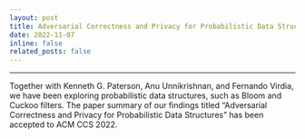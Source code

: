 ```yaml
---
layout: post
title: Adversarial Correctness and Privacy for Probabilistic Data Structures @ ACM CCS 2022.
date: 2022-11-07 
inline: false
related_posts: false
---
```



***

Together with Kenneth G. Paterson, Anu Unnikrishnan, and Fernando Virdia, we have been exploring probabilistic data structures, such as Bloom and Cuckoo filters. 
The paper summary of our findings titled “Adversarial Correctness and Privacy for Probabilistic Data Structures” has been accepted to ACM CCS 2022.